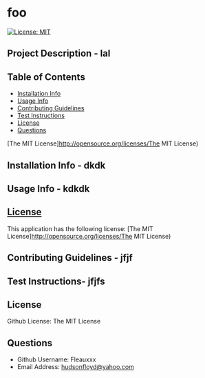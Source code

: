 # foo
  
[![License: MIT](https://img.shields.io/badge/License-MIT-blue.svg)](https://opensource.org/licenses/MIT)
## Project Description - lal

## Table of Contents
* [Installation Info](#installation-info)
* [Usage Info](#usage-info)
* [Contributing Guidelines](#contributing-guidelines)
* [Test Instructions](#test-instructions)
* [License](#license)
* [Questions](#questions)

[The MIT License]http://opensource.org/licenses/The MIT License)

## Installation Info - dkdk

## Usage Info - kdkdk


  ## [License](#table-of-contents)
  This application has the following license:
  [The MIT License]http://opensource.org/licenses/The MIT License)
    

## Contributing Guidelines - jfjf

## Test Instructions- jfjfs

## License
Github License: The MIT License


## Questions
* Github Username: Fleauxxx
* Email Address: hudsonfloyd@yahoo.com